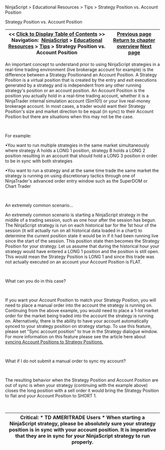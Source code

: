 ﻿


NinjaScript \> Educational Resources \> Tips \> Strategy Position vs. Account Position






















Strategy Position vs. Account Position







| \<\< [Click to Display Table of Contents](strategy_position_vs__account_.md) \>\> **Navigation:**     [NinjaScript](ninjascript.md) \> [Educational Resources](educational_resources.md) \> [Tips](tips.md) \> Strategy Position vs. Account Position | [Previous page](referencing_the_correct_bar.md) [Return to chapter overview](tips.md) [Next page](traceorders2.md) |
| --- | --- |











An important concept to understand prior to using NinjaScript strategies in a real\-time trading environment (live brokerage account for example) is the difference between a Strategy Positionand an Account Position. A Strategy Position is a virtual position that is created by the entry and exit executions generated by a strategy and is independent from any other running strategy's position or an account position. An Account Position is the position you actually hold in a real\-time trading account, whether it is a NinjaTrader internal simulation account (Sim101\) or your live real\-money brokerage account. In most cases, a trader would want their Strategy Position's size and market direction to be equal (in sync) to their Account Position but there are situations when this may not be the case.


 


For example:


•You want to run multiple strategies in the same market simultaneously where strategy A holds a LONG 1 position, strategy B holds a LONG 2 position resulting in an account that should hold a LONG 3 position in order to be in sync with both strategies

•You want to run a strategy and at the same time trade the same market the strategy is running on using discretionary tactics through one of NinjaTrader's advanced order entry window such as the SuperDOM or Chart Trader

 


An extremely common scenario...


An extremely common scenario is starting a NinjaScript strategy in the middle of a trading session, such as one hour after the session has begun. The NinjaScript strategy is run on each historical bar for the 1st hour of the session (it will actually run on all historical data loaded in a chart) to determine the current position state it would be in if it had been running live since the start of the session. This position state then becomes the Strategy Position for your strategy. Let us assume that during the historical hour your strategy would have entered a LONG 1 position and the position is still open. This would mean the Strategy Position is LONG 1 and since this trade was not actually executed on an account your Account Position is FLAT.


 


What can you do in this case?


 


If you want your Account Position to match your Strategy Position, you will need to place a manual order into the account the strategy is running on. Continuing from the above example, you would need to place a 1\-lot market order for the market being traded into the account the strategy is running on. Alternatively, there is the ability to have your account automatically synced to your strategy position on strategy startup. To use this feature, please set "Sync account position" to true in the Strategy dialogue window. For more information on this feature please see the article here about [syncing Account Positions to Strategy Position](syncing_account_positions.md)[s.](http://www.ninjatrader.com/support/helpGuides/nt7/syncing_account_positions.md)


 


What if I do not submit a manual order to sync my account?


 


The resulting behavior when the Strategy Position and Account Position are out of sync is when your strategy (continuing with the example above) closes the long position with a sell order it would bring the Strategy Position to flat and your Account Position to SHORT 1\.


 




| Critical: \* TD AMERITRADE Users \* When starting a NinjaScript strategy, please be absolutely sure your strategy position is in sync with your account position. It is imperative that they are in sync for your NinjaScript strategy to run properly. |
| --- |









